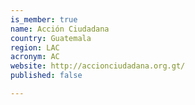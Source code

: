 ```yaml
---
is_member: true
name: Acción Ciudadana
country: Guatemala
region: LAC
acronym: AC
website: http://accionciudadana.org.gt/
published: false

---
```

